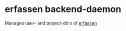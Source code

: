 # erfassen backend-daemon


Manages user- and project-db's of [erfassen](https://github.com/barbalex/erfassen)